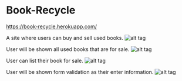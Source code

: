 # Book-Recycle

https://book-recycle.herokuapp.com/

A site where users can buy and sell used books.
![alt tag](https://raw.githubusercontent.com/alvajc/Book-Recycle/master/images/screenshots/BookRecycle1.png)

User will be shown all used books that are for sale.
![alt tag](https://raw.githubusercontent.com/alvajc/Book-Recycle/master/images/screenshots/BookRecycle2.png)

User can list their book for sale.
![alt tag](https://raw.githubusercontent.com/alvajc/Book-Recycle/master/images/screenshots/BookRecycle3.png)

User will be shown form validation as their enter information.
![alt tag](https://raw.githubusercontent.com/alvajc/Book-Recycle/master/images/screenshots/BookRecycle4.png)
